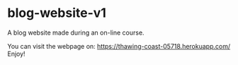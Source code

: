 # blog-website-v1
A blog website made during an on-line course.

You can visit the webpage on: https://thawing-coast-05718.herokuapp.com/
<br>
Enjoy!
